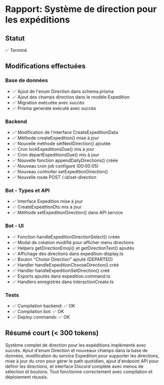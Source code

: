 # Rapport: Système de direction pour les expéditions

## Statut
✅ Terminé

## Modifications effectuées

### Base de données
- ✅ Ajout de l'enum Direction dans schema.prisma
- ✅ Ajout des champs direction dans le modèle Expedition
- ✅ Migration exécutée avec succès
- ✅ Prisma generate exécuté avec succès

### Backend
- ✅ Modification de l'interface CreateExpeditionData
- ✅ Méthode createExpedition() mise à jour
- ✅ Nouvelle méthode setNextDirection() ajoutée
- ✅ Cron lockExpeditionsDue() mis à jour
- ✅ Cron departExpeditionsDue() mis à jour
- ✅ Nouvelle fonction appendDailyDirections() créée
- ✅ Nouveau cron job configuré (00:00:05)
- ✅ Nouveau controller setExpeditionDirection()
- ✅ Nouvelle route POST /:id/set-direction

### Bot - Types et API
- ✅ Interface Expedition mise à jour
- ✅ CreateExpeditionDto mis à jour
- ✅ Méthode setExpeditionDirection() dans API service

### Bot - UI
- ✅ Fonction handleExpeditionDirectionSelect() créée
- ✅ Modal de création modifié pour afficher menu directions
- ✅ Helpers getDirectionEmoji() et getDirectionText() ajoutés
- ✅ Affichage des directions dans expedition-display.ts
- ✅ Bouton "Choisir Direction" ajouté (DEPARTED)
- ✅ Handler handleExpeditionChooseDirection() créé
- ✅ Handler handleExpeditionSetDirection() créé
- ✅ Exports ajoutés dans expedition.command.ts
- ✅ Handlers enregistrés dans interactionCreate.ts

### Tests
- ✅ Compilation backend: ✅ OK
- ✅ Compilation bot: ✅ OK
- ✅ Deploy commands: ✅ OK

## Résumé court (< 300 tokens)
Système complet de direction pour les expéditions implémenté avec succès. Ajout d'enum Direction et nouveaux champs dans la base de données, modification du service Expedition pour supporter les directions, mise à jour du cron pour gérer le path quotidien, ajout d'endpoint API pour définir les directions, et interface Discord complète avec menus de sélection et boutons. Tout fonctionne correctement avec compilation et déploiement réussis.
